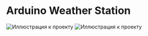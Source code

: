 # Arduino Weather Station

![Иллюстрация к проекту](https://github.com/Borobeyka/meteostation/1.jpg)
![Иллюстрация к проекту](https://github.com/Borobeyka/meteostation/2.jpg)

